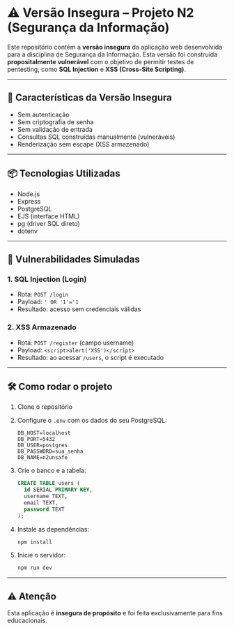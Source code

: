 # ⚠️ Versão Insegura – Projeto N2 (Segurança da Informação)

Este repositório contém a **versão insegura** da aplicação web desenvolvida para a disciplina de Segurança da Informação. Esta versão foi construída **propositalmente vulnerável** com o objetivo de permitir testes de pentesting, como **SQL Injection** e **XSS (Cross-Site Scripting)**.

---

## 🚫 Características da Versão Insegura

- Sem autenticação
- Sem criptografia de senha
- Sem validação de entrada
- Consultas SQL construídas manualmente (vulneráveis)
- Renderização sem escape (XSS armazenado)

---

## 📦 Tecnologias Utilizadas

- Node.js
- Express
- PostgreSQL
- EJS (interface HTML)
- pg (driver SQL direto)
- dotenv

---

## 🧪 Vulnerabilidades Simuladas

### 1. SQL Injection (Login)

- Rota: `POST /login`
- Payload: `' OR '1'='1`
- Resultado: acesso sem credenciais válidas

### 2. XSS Armazenado

- Rota: `POST /register` (campo username)
- Payload: `<script>alert('XSS')</script>`
- Resultado: ao acessar `/users`, o script é executado

---

## 🛠️ Como rodar o projeto

1. Clone o repositório
2. Configure o `.env` com os dados do seu PostgreSQL:
   ```env
   DB_HOST=localhost
   DB_PORT=5432
   DB_USER=postgres
   DB_PASSWORD=sua_senha
   DB_NAME=n2unsafe
   ```
3. Crie o banco e a tabela:

   ```sql
   CREATE TABLE users (
     id SERIAL PRIMARY KEY,
     username TEXT,
     email TEXT,
     password TEXT
   );
   ```

4. Instale as dependências:

   ```bash
   npm install
   ```

5. Inicie o servidor:
   ```bash
   npm run dev
   ```

---

## ⚠️ Atenção

Esta aplicação é **insegura de propósito** e foi feita exclusivamente para fins educacionais.
